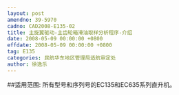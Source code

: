 ```yaml
---
layout: post
amendno: 39-5970
cadno: CAD2008-E135-02
title: 主旋翼驱动-主齿轮箱滑油取样分析程序-介绍
date: 2008-05-09 00:00:00 +0800
effdate: 2008-05-09 00:00:00 +0800
tag: E135
categories: 民航华东地区管理局适航审定处
author: 徐逸乐
---
```


##适用范围:
所有型号和序列号的EC135和EC635系列直升机。

